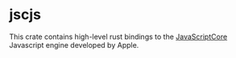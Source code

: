 # jscjs
This crate contains high-level rust bindings to the [JavaScriptCore](https://github.com/WebKit/webkit/tree/master/Source/JavaScriptCore) Javascript engine developed by Apple.
